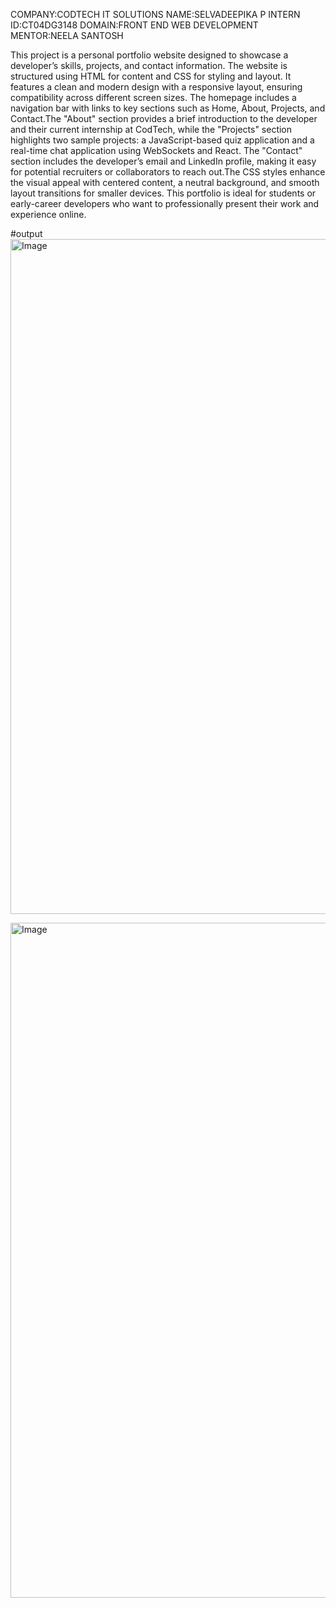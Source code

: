 COMPANY:CODTECH IT SOLUTIONS
NAME:SELVADEEPIKA P
INTERN ID:CT04DG3148
DOMAIN:FRONT END WEB DEVELOPMENT 
MENTOR:NEELA SANTOSH


This project is a personal portfolio website designed to showcase a developer’s skills, projects, and contact information. The website is structured using HTML for content and CSS for styling and layout. It 
features a clean and modern design with a responsive layout, ensuring compatibility across different screen sizes. The homepage includes a navigation bar with links to key sections such as Home, About, Projects, 
and Contact.The "About" section provides a brief introduction to the developer and their current internship at CodTech, while the "Projects" section highlights two sample projects: a JavaScript-based quiz 
application and a real-time chat application using WebSockets and React. The "Contact" section includes the developer’s email and LinkedIn profile, making it easy for potential recruiters or collaborators to 
reach out.The CSS styles enhance the visual appeal with centered content, a neutral background, and smooth layout transitions for smaller devices. This portfolio is ideal for students or early-career developers 
who want to professionally present their work and experience online.


#output
<img width="1920" height="1080" alt="Image" src="https://github.com/user-attachments/assets/e9ef431d-b766-42db-b604-199b040575d3" />

<img width="1920" height="1080" alt="Image" src="https://github.com/user-attachments/assets/0d0684a8-75c4-48b9-9fc4-493c2fb7721f" />
